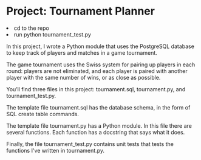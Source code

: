 <h1>Project: Tournament Planner </h1>

<li>cd to the repo </li>
<li>run python tournament_test.py </li>

In this project, I wrote a Python module that uses the PostgreSQL database to keep track of players and matches in a game tournament.

The game tournament uses the Swiss system for pairing up players in each round: players are not eliminated, and each player is paired with another player with the same number of wins, or as close as possible.

You’ll find three files in this project: tournament.sql, tournament.py, and tournament_test.py.

The template file tournament.sql has the database schema, in the form of SQL create table commands. 

The template file tournament.py has a Python module. In this file there are several functions. Each function has a docstring that says what it does.

Finally, the file tournament_test.py contains unit tests that tests the functions I've written in tournament.py. 